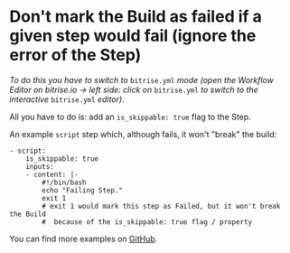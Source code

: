 # Don't mark the Build as failed if a given step would fail \(ignore the error of the Step\)

_To do this you have to switch to_ `bitrise.yml` _mode \(open the Workflow Editor on bitrise.io -&gt; left side: click on_ `bitrise.yml` _to switch to the interactive_ `bitrise.yml` _editor\)._

All you have to do is: add an `is_skippable: true` flag to the Step.

An example `script` step which, although fails, it won't "break" the build:

```text
- script:
    is_skippable: true
    inputs:
    - content: |-
        #!/bin/bash
        echo "Failing Step."
        exit 1
        # exit 1 would mark this step as Failed, but it won't break the Build
        #  because of the is_skippable: true flag / property
```

You can find more examples on [GitHub](https://github.com/bitrise-io/bitrise/blob/fec3772ee2287d6e405d908fb9b42367a5751b43/_examples/tutorials/errors-force-run-and-skippable/bitrise.yml).

